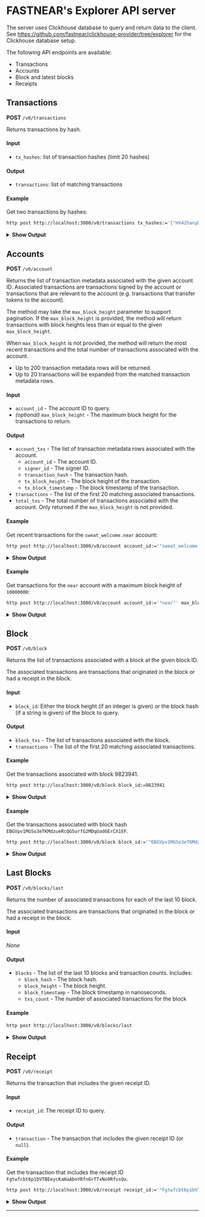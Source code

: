 # FASTNEAR's Explorer API server

The server uses Clickhouse database to query and return data to the client.
See https://github.com/fastnear/clickhouse-provider/tree/explorer for the Clickhouse database setup.

The following API endpoints are available:

- Transactions
- Accounts
- Block and latest blocks
- Receipts

## Transactions

**POST** `/v0/transactions`

Returns transactions by hash.

#### Input

- `tx_hashes`: list of transaction hashes (limit 20 hashes)

#### Output

- `transactions`: list of matching transactions

#### Example

Get two transactions by hashes:

```bash
http post http://localhost:3000/v0/transactions tx_hashes:='["HV42hanyDVK3MYoW8c17Ufxw83htNEQGk93bzyQRocvS", "D2pt9ceGUyiGdJeeZLDd3uBGHF11DmPe4aJFMaoWMmDd"]'
```

<details>
  <summary><b>Show Output</b></summary>

```json5
{
  "transactions": [
    {
      "data_receipts": [
        // ... multiple data receipt objects omitted
      ],
      "execution_outcome": {
        "block_hash": "8dB8ZPYrnnHrYjmNSavK7Gx2UyHLdAkc5jeFmurku5jh",
        "id": "HV42hanyDVK3MYoW8c17Ufxw83htNEQGk93bzyQRocvS",
        "outcome": {
          "executor_id": "lenguyenwin.near",
          "gas_burnt": 2428019381096,
          "receipt_ids": ["H6Roj3A2SNn7HJXdigLPDHiz2kcob4MHwLg3nnDEH2VZ"],
          "status": {
            "SuccessReceiptId": "H6Roj3A2SNn7HJXdigLPDHiz2kcob4MHwLg3nnDEH2VZ"
          },
          "tokens_burnt": "242801938109600000000"
          // ... logs, metadata, and other outcome fields omitted
        },
        "proof": [] // Proof array omitted
      },
      "receipts": [
        {
          "predecessor_id": "lenguyenwin.near",
          "receipt": {
            "Action": {
              "actions": [{
                "FunctionCall": {
                  "args": "eyJzdGFraW5nX3BhY2thZ2VfaWQiOjQ4Nn0=",
                  "deposit": "1",
                  "gas": 60000000000000,
                  "method_name": "claim_stake_reward"
                }
              }],
              "gas_price": "146853372",
              "signer_id": "lenguyenwin.near"
              // ... input_data_ids, output_data_receivers, signer_public_key omitted
            }
          },
          "receipt_id": "H6Roj3A2SNn7HJXdigLPDHiz2kcob4MHwLg3nnDEH2VZ",
          "receiver_id": "staking-pool.sweatmint.near"
        }
        // ... 7 more receipt objects omitted
      ],
      "transaction": {
        "actions": [{
          "FunctionCall": {
            "args": "eyJzdGFraW5nX3BhY2thZ2VfaWQiOjQ4Nn0=",
            "deposit": "1",
            "gas": 60000000000000,
            "method_name": "claim_stake_reward"
          }
        }],
        "hash": "HV42hanyDVK3MYoW8c17Ufxw83htNEQGk93bzyQRocvS",
        "nonce": 83145267000161,
        "public_key": "ed25519:4iW7dw89iZrYNbbewyZu2DhuRcpfiLSCqut9aT5x79B1",
        "receiver_id": "staking-pool.sweatmint.near",
        "signature": "ed25519:2SAM6JuqwaJzGoEQ1LxPAKQKG235tnfojFrpTiUQzqkD1rprCZdhBz5wHqYorbrcz1F1mnPFs5Kb2p7K2uxCD5Y3",
        "signer_id": "lenguyenwin.near"
      }
    },
    // ... another transaction omitted for brevity
  ]
}
```

</details>

## Accounts

**POST** `/v0/account`

Returns the list of transaction metadata associated with the given account ID.
Associated transactions are transactions signed by the account or transactions that are relevant to the account (e.g.
transactions that transfer tokens to the account).

The method may take the `max_block_height` parameter to support pagination.
If the `max_block_height` is provided, the method will return transactions with block heights less than or equal to the
given `max_block_height`.

When `max_block_height` is not provided, the method will return the most recent transactions and the total number of
transactions associated with the account.

- Up to 200 transaction metadata rows will be returned.
- Up to 20 transactions will be expanded from the matched transaction metadata rows.

#### Input

- `account_id` - The account ID to query.
- *(optional)* `max_block_height` - The maximum block height for the transactions to return.

#### Output

- `account_txs` - The list of transaction metadata rows associated with the account.
  - `account_id` - The account ID.
  - `signer_id` - The signer ID.
  - `transaction_hash` - The transaction hash.
  - `tx_block_height` - The block height of the transaction.
  - `tx_block_timestamp` - The block timestamp of the transaction.
- `transactions` - The list of the first 20 matching associated transactions.
- `total_txs` - The total number of transactions associated with the account. Only returned if the `max_block_height` is
  not provided.

#### Example

Get recent transactions for the `sweat_welcome.near` account:

```bash
http post http://localhost:3000/v0/account account_id:='"sweat_welcome.near"'
```

<details>
  <summary><b>Show Output</b></summary>

```json5
{
  "account_txs": [
    {
      "account_id": "sweat_welcome.near",
      "signer_id": "sweat_welcome.near",
      "transaction_hash": "Er4gubtM5rUgMakSDzP9n7FVyUjZZkxsKJFCwoMywQgV",
      "tx_block_height": 96098994,
      "tx_block_timestamp": 1688940091339135477
    },
    // ... more transaction metadata rows
  ],
  "transactions": [
    {
      "transaction": {
        "actions": [{
          "FunctionCall": {
            "args": "eyJhY2NvdW50X2lkIjoiYWJjMTc2YmU2ZDYzY2FmN2FlMzNjYWYzNDYzYmU2ZjkxMGI4YmI5ZWZiNmJmZWMzZjI2YTY2NDBhMWI0NmYwNCJ9",
            "deposit": "1250000000000000000000",
            "gas": 30000000000000,
            "method_name": "storage_deposit"
          }
        }],
        "hash": "2bCYEdSzAojeQe8BYqbFRZJxaZS8ZMfCQt7gtDabcN3W",
        "nonce": 64885790401249,
        "public_key": "ed25519:D6cHxv3s9wYiWyhsqzKfqQm6XW4fhGS4Eg97U41v3zbh",
        "receiver_id": "token.sweat",
        "signer_id": "sweat_welcome.near"
      },
      "execution_outcome": {
        "block_hash": "ASDm9EzkkCfT89AtX8XUmv2fyFaAobDUZmnsiueGHsJ8",
        "outcome": {
          "executor_id": "sweat_welcome.near",
          "gas_burnt": 2428135649664,
          "status": {
            "SuccessReceiptId": "HpQmCSFMNd3ZuHCSw7wFLBzpwQEqR9XfY8xDTBey8Aak"
          }
          // ... additional outcome fields omitted
        }
      }
      // ... additional fields like receipts, data_receipts omitted
    },
    // ... more transactions
  ],
  "txs_count": 21854769
}
```

</details>

#### Example

Get transactions for the `near` account with a maximum block height of `10000000`:

```bash
http post http://localhost:3000/v0/account account_id:='"near"' max_block_height:=10000000
```

<details>
  <summary><b>Show Output</b></summary>

```json5
{
  "account_txs": [
    {
      "account_id": "near",
      "signer_id": "near",
      "transaction_hash": "2hprGWVmVhQ2uq2Yda7CPTuqG7vJLrUm1GNTM5A4xGoQ",
      "tx_block_height": 9823941,
      "tx_block_timestamp": 1595371606784154928
    }
    // ... more transaction metadata rows
  ],
  "transactions": [
    {
      "transaction": {
        "actions": [
          "CreateAccount",
          {
            "Transfer": {
              "deposit": "1000000000000000000000000"
            }
          },
          {
            "AddKey": {
              "access_key": {
                "nonce": 0,
                "permission": "FullAccess"
              },
              "public_key": "ed25519:HbSrzVndedNoLZFD6FHRwStRntLHWfAprzoSdEF81fLi"
            }
          }
        ],
        "hash": "FRBTkEzjLEQekWmKzKfHoTQQJH6Fi5EKxuACWvjBP9wN",
        "nonce": 15,
        "public_key": "ed25519:5zset1JX4qp4PcR3N9KDSY6ATdgkrbBW5wFBGWC4ZjnU",
        "receiver_id": "henry.near",
        "signer_id": "near"
      },
      "execution_outcome": {
        "block_hash": "aiWXsSZZzQtaj82rq6Lk6sF4nXqi1GMMN2yKHVozwNB",
        "outcome": {
          "executor_id": "near",
          "gas_burnt": 424555062500,
          "status": {
            "SuccessReceiptId": "CyTJV9kcp6eLrLZbX9hDZQLZ7BJKzMpx7kHMWnhL2v8Z"
          }
          // ... additional outcome fields omitted
        }
      }
      // ... additional fields like receipts, data_receipts omitted
    }
    // ... more transactions
  ]
}
```

</details>

## Block

**POST** `/v0/block`

Returns the list of transactions associated with a block at the given block ID.

The associated transactions are transactions that originated in the block or had a receipt in the block.

#### Input

- `block_id`: Either the block height (if an integer is given) or the block hash (if a string is given) of the block to
  query.

#### Output

- `block_txs` - The list of transactions associated with the block.
- `transactions` - The list of the first 20 matching associated transactions.

#### Example

Get the transactions associated with block 9823941.

```bash
http post http://localhost:3000/v0/block block_id:=9823941
```

<details>
  <summary><b>Show Output</b></summary>

```json5
{
  "block_txs": [
    {
      "block_hash": "EBGVpv1MGSo3eTKMdzueRcQG5urfG2MDqUad6ErCX1EF",
      "block_height": 9823941,
      "block_timestamp": 1595371606784154928,
      "signer_id": "near",
      "transaction_hash": "2hprGWVmVhQ2uq2Yda7CPTuqG7vJLrUm1GNTM5A4xGoQ",
      "tx_block_height": 9823941
    }
  ],
  "transactions": [
    {
      "transaction": {
        "actions": [
          "CreateAccount",
          {
            "Transfer": {
              "deposit": "1000000000000000000000000"
            }
          },
          {
            "AddKey": {
              "access_key": {
                "nonce": 0,
                "permission": "FullAccess"
              },
              "public_key": "ed25519:39mtn6H92UR82avZx8bvyNZ2UuCHL2JnCxMecM9dUMQa"
            }
          }
        ],
        "hash": "2hprGWVmVhQ2uq2Yda7CPTuqG7vJLrUm1GNTM5A4xGoQ",
        "nonce": 17,
        "public_key": "ed25519:5zset1JX4qp4PcR3N9KDSY6ATdgkrbBW5wFBGWC4ZjnU",
        "receiver_id": "fresh.near",
        "signer_id": "near"
      },
      "execution_outcome": {
        "block_hash": "EBGVpv1MGSo3eTKMdzueRcQG5urfG2MDqUad6ErCX1EF",
        "id": "2hprGWVmVhQ2uq2Yda7CPTuqG7vJLrUm1GNTM5A4xGoQ",
        "outcome": {
          "executor_id": "near",
          "gas_burnt": 424555062500,
          "status": {
            "SuccessReceiptId": "4GnCfvGFKUasMUHGCBokrj9LLGRmZWFMas1xZTihtVTK"
          }
          // ... additional outcome fields omitted
        }
      },
      // ... receipts and data_receipts omitted
    }
  ]
}
```

</details>

#### Example

Get the transactions associated with block hash `EBGVpv1MGSo3eTKMdzueRcQG5urfG2MDqUad6ErCX1EF`.

```bash
http post http://localhost:3000/v0/block block_id:='"EBGVpv1MGSo3eTKMdzueRcQG5urfG2MDqUad6ErCX1EF"'
```

<details>
  <summary><b>Show Output</b></summary>

```json5
{
  "block_txs": [
    {
      "block_hash": "EBGVpv1MGSo3eTKMdzueRcQG5urfG2MDqUad6ErCX1EF",
      "block_height": 9823941,
      "block_timestamp": 1595371606784154928,
      "signer_id": "near",
      "transaction_hash": "2hprGWVmVhQ2uq2Yda7CPTuqG7vJLrUm1GNTM5A4xGoQ",
      "tx_block_height": 9823941
    }
  ],
  "transactions": [
    {
      "transaction": {
        "actions": [
          "CreateAccount",
          {
            "Transfer": {
              "deposit": "1000000000000000000000000"
            }
          },
          {
            "AddKey": {
              "access_key": {
                "nonce": 0,
                "permission": "FullAccess"
              },
              "public_key": "ed25519:39mtn6H92UR82avZx8bvyNZ2UuCHL2JnCxMecM9dUMQa"
            }
          }
        ],
        "hash": "2hprGWVmVhQ2uq2Yda7CPTuqG7vJLrUm1GNTM5A4xGoQ",
        "nonce": 17,
        "receiver_id": "fresh.near",
        "signer_id": "near"
        // ... additional transaction fields omitted
      },
      "execution_outcome": {
        "block_hash": "EBGVpv1MGSo3eTKMdzueRcQG5urfG2MDqUad6ErCX1EF",
        "outcome": {
          "executor_id": "near",
          "gas_burnt": 424555062500,
          "status": {
            "SuccessReceiptId": "4GnCfvGFKUasMUHGCBokrj9LLGRmZWFMas1xZTihtVTK"
          }
          // ... additional outcome fields omitted
        }
      }
      // ... receipts and data_receipts omitted
    }
  ]
}
```

</details>

## Last Blocks

**POST** `/v0/blocks/last`

Returns the number of associated transactions for each of the last 10 block.

The associated transactions are transactions that originated in the block or had a receipt in the block.

#### Input

*None*

#### Output

- `blocks` - The list of the last 10 blocks and transaction counts. Includes:
  - `block_hash` - The block hash.
  - `block_height` - The block height.
  - `block_timestamp` - The block timestamp in nanoseconds.
  - `txs_count` - The number of associated transactions for the block

#### Example

```bash
http post http://localhost:3000/v0/blocks/last
```

<details>
  <summary><b>Show Output</b></summary>

```json5
{
  "blocks": [
    {
      "block_hash": "57DtQ9JSuiF4YnNuLkKxUdVE5DWGKfeNfJqzpqzunn6u",
      "block_height": 120153000,
      "block_timestamp": 1717182115682386560,
      "txs_count": 104
    },
    {
      "block_hash": "CG9FAixL3xohtDJtibxSxyNwkpyW4ndcHpRjRFrZXzPm",
      "block_height": 120152999,
      "block_timestamp": 1717182114391384635,
      "txs_count": 186
    },
    // ... 6 more blocks
    {
      "block_hash": "32tUbpRLKZ4C8wMD88EKqSbJDA2oDXyAK1vrBt3JvVzb",
      "block_height": 120152992,
      "block_timestamp": 1717182106546208694,
      "txs_count": 381
    },
    {
      "block_hash": "6yFba9MHoZBbfzTRQaE394JjdeNLdYr944fDQhhLnwGY",
      "block_height": 120152991,
      "block_timestamp": 1717182105425344712,
      "txs_count": 393
    }
  ]
}
```

</details>

## Receipt

**POST** `/v0/receipt`

Returns the transaction that includes the given receipt ID.

#### Input

- `receipt_id`: The receipt ID to query.

#### Output

- `transaction` - The transaction that includes the given receipt ID (or `null`).

#### Example

Get the transaction that includes the receipt ID `Fgtwfcbt6p1bVTBEeycKaHaAbnYRfn6rTTxNo9RfvsQx`.

```bash
http post http://localhost:3000/v0/receipt receipt_id:='"Fgtwfcbt6p1bVTBEeycKaHaAbnYRfn6rTTxNo9RfvsQx"'
```

<details>
  <summary><b>Show Output</b></summary>

```json
{
  "transaction": {
    "data_receipts": [],
    "execution_outcome": {
      "block_hash": "ABuEm9AMsLN3yHB7WUUapigcwJTaDn6ZDVWGHjRhP1Ma",
      "id": "TUVnGuUaBt15eUoL3gWa4HJc9wDeutHKSHELDBxFeCT",
      "outcome": {
        "executor_id": "near",
        "gas_burnt": 424555062500,
        "logs": [],
        "metadata": {
          "gas_profile": null,
          "version": 1
        },
        "receipt_ids": [
          "4Apj4q6Nom3w96ek8Zy3TLcCojXHuVBt6E7Qcw6XZdQ2"
        ],
        "status": {
          "SuccessReceiptId": "4Apj4q6Nom3w96ek8Zy3TLcCojXHuVBt6E7Qcw6XZdQ2"
        },
        "tokens_burnt": "424555062500000000000"
      },
      "proof": []
    },
    "receipts": [
      {
        "execution_outcome": {
          "block_hash": "GXdEhC56a1DiqWic88d5EwtRGmHjb8ZTCjtS5ARhPkHt",
          "id": "4Apj4q6Nom3w96ek8Zy3TLcCojXHuVBt6E7Qcw6XZdQ2",
          "outcome": {
            "executor_id": "dokia.near",
            "gas_burnt": 424555062500,
            "logs": [],
            "metadata": {
              "gas_profile": null,
              "version": 1
            },
            "receipt_ids": [
              "Fgtwfcbt6p1bVTBEeycKaHaAbnYRfn6rTTxNo9RfvsQx"
            ],
            "status": {
              "SuccessValue": ""
            },
            "tokens_burnt": "424555062500000000000"
          },
          "proof": []
        },
        "receipt": {
          "predecessor_id": "near",
          "receipt": {
            "Action": {
              "actions": [
                "CreateAccount",
                {
                  "Transfer": {
                    "deposit": "50000000000000000000000000"
                  }
                },
                {
                  "AddKey": {
                    "access_key": {
                      "nonce": 0,
                      "permission": "FullAccess"
                    },
                    "public_key": "ed25519:8ZpjTDAxPkhmsgsACuvhorjuQsTVMvdB6Hbyf2Ciw9Ut"
                  }
                }
              ],
              "gas_price": "1030000000",
              "input_data_ids": [],
              "output_data_receivers": [],
              "signer_id": "near",
              "signer_public_key": "ed25519:5zset1JX4qp4PcR3N9KDSY6ATdgkrbBW5wFBGWC4ZjnU"
            }
          },
          "receipt_id": "4Apj4q6Nom3w96ek8Zy3TLcCojXHuVBt6E7Qcw6XZdQ2",
          "receiver_id": "dokia.near"
        }
      },
      {
        "execution_outcome": {
          "block_hash": "EUbMGS8WpfTwWKNTYm7WFhytWLiw7L4LNDjcn5QxGRmA",
          "id": "Fgtwfcbt6p1bVTBEeycKaHaAbnYRfn6rTTxNo9RfvsQx",
          "outcome": {
            "executor_id": "near",
            "gas_burnt": 0,
            "logs": [],
            "metadata": {
              "gas_profile": null,
              "version": 1
            },
            "receipt_ids": [],
            "status": {
              "SuccessValue": ""
            },
            "tokens_burnt": "0"
          },
          "proof": []
        },
        "receipt": {
          "predecessor_id": "system",
          "receipt": {
            "Action": {
              "actions": [
                {
                  "Transfer": {
                    "deposit": "12736651875000000000"
                  }
                }
              ],
              "gas_price": "0",
              "input_data_ids": [],
              "output_data_receivers": [],
              "signer_id": "near",
              "signer_public_key": "ed25519:5zset1JX4qp4PcR3N9KDSY6ATdgkrbBW5wFBGWC4ZjnU"
            }
          },
          "receipt_id": "Fgtwfcbt6p1bVTBEeycKaHaAbnYRfn6rTTxNo9RfvsQx",
          "receiver_id": "near"
        }
      }
    ],
    "transaction": {
      "actions": [
        "CreateAccount",
        {
          "Transfer": {
            "deposit": "50000000000000000000000000"
          }
        },
        {
          "AddKey": {
            "access_key": {
              "nonce": 0,
              "permission": "FullAccess"
            },
            "public_key": "ed25519:8ZpjTDAxPkhmsgsACuvhorjuQsTVMvdB6Hbyf2Ciw9Ut"
          }
        }
      ],
      "hash": "TUVnGuUaBt15eUoL3gWa4HJc9wDeutHKSHELDBxFeCT",
      "nonce": 13,
      "public_key": "ed25519:5zset1JX4qp4PcR3N9KDSY6ATdgkrbBW5wFBGWC4ZjnU",
      "receiver_id": "dokia.near",
      "signature": "ed25519:4gbN8XfoEvUweKeWvieB94XR1yQo6A2LZt1gjY6ByvPKNMh7wNY5qve87MJeRuMaGo8B49Dv7Dd3XfwFUeMm69AG",
      "signer_id": "near"
    }
  }
}
```

</details>


---
